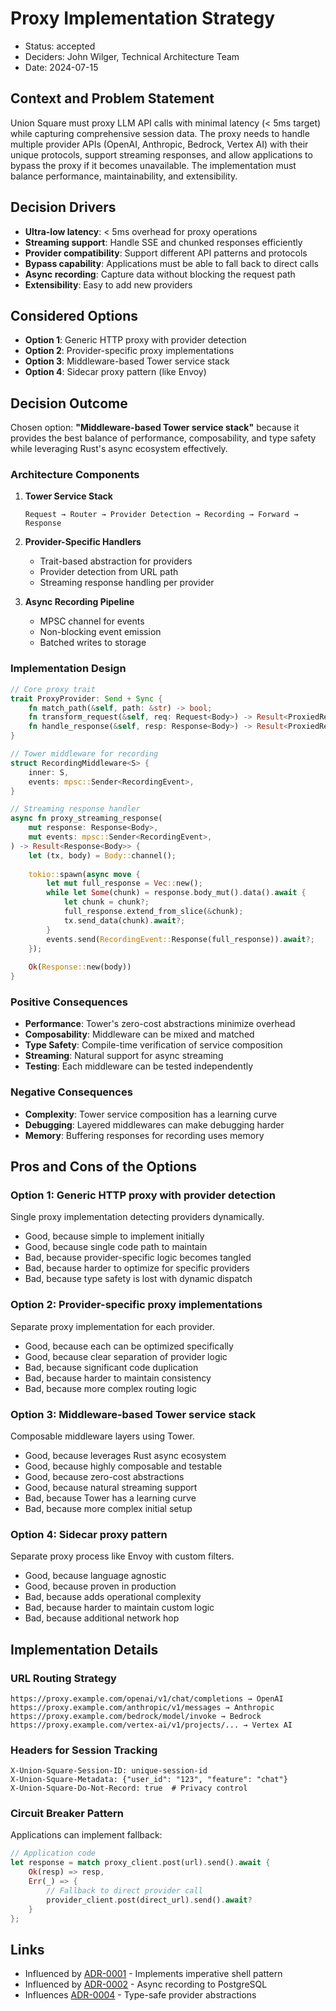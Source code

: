 # Proxy Implementation Strategy

- Status: accepted
- Deciders: John Wilger, Technical Architecture Team
- Date: 2024-07-15

## Context and Problem Statement

Union Square must proxy LLM API calls with minimal latency (< 5ms target) while capturing comprehensive session data. The proxy needs to handle multiple provider APIs (OpenAI, Anthropic, Bedrock, Vertex AI) with their unique protocols, support streaming responses, and allow applications to bypass the proxy if it becomes unavailable. The implementation must balance performance, maintainability, and extensibility.

## Decision Drivers

- **Ultra-low latency**: < 5ms overhead for proxy operations
- **Streaming support**: Handle SSE and chunked responses efficiently
- **Provider compatibility**: Support different API patterns and protocols
- **Bypass capability**: Applications must be able to fall back to direct calls
- **Async recording**: Capture data without blocking the request path
- **Extensibility**: Easy to add new providers

## Considered Options

- **Option 1**: Generic HTTP proxy with provider detection
- **Option 2**: Provider-specific proxy implementations
- **Option 3**: Middleware-based Tower service stack
- **Option 4**: Sidecar proxy pattern (like Envoy)

## Decision Outcome

Chosen option: **"Middleware-based Tower service stack"** because it provides the best balance of performance, composability, and type safety while leveraging Rust's async ecosystem effectively.

### Architecture Components

1. **Tower Service Stack**
   ```
   Request → Router → Provider Detection → Recording → Forward → Response
   ```

2. **Provider-Specific Handlers**
   - Trait-based abstraction for providers
   - Provider detection from URL path
   - Streaming response handling per provider

3. **Async Recording Pipeline**
   - MPSC channel for events
   - Non-blocking event emission
   - Batched writes to storage

### Implementation Design

```rust
// Core proxy trait
trait ProxyProvider: Send + Sync {
    fn match_path(&self, path: &str) -> bool;
    fn transform_request(&self, req: Request<Body>) -> Result<ProxiedRequest>;
    fn handle_response(&self, resp: Response<Body>) -> Result<ProxiedResponse>;
}

// Tower middleware for recording
struct RecordingMiddleware<S> {
    inner: S,
    events: mpsc::Sender<RecordingEvent>,
}

// Streaming response handler
async fn proxy_streaming_response(
    mut response: Response<Body>,
    mut events: mpsc::Sender<RecordingEvent>,
) -> Result<Response<Body>> {
    let (tx, body) = Body::channel();
    
    tokio::spawn(async move {
        let mut full_response = Vec::new();
        while let Some(chunk) = response.body_mut().data().await {
            let chunk = chunk?;
            full_response.extend_from_slice(&chunk);
            tx.send_data(chunk).await?;
        }
        events.send(RecordingEvent::Response(full_response)).await?;
    });
    
    Ok(Response::new(body))
}
```

### Positive Consequences

- **Performance**: Tower's zero-cost abstractions minimize overhead
- **Composability**: Middleware can be mixed and matched
- **Type Safety**: Compile-time verification of service composition
- **Streaming**: Natural support for async streaming
- **Testing**: Each middleware can be tested independently

### Negative Consequences

- **Complexity**: Tower service composition has a learning curve
- **Debugging**: Layered middlewares can make debugging harder
- **Memory**: Buffering responses for recording uses memory

## Pros and Cons of the Options

### Option 1: Generic HTTP proxy with provider detection

Single proxy implementation detecting providers dynamically.

- Good, because simple to implement initially
- Good, because single code path to maintain
- Bad, because provider-specific logic becomes tangled
- Bad, because harder to optimize for specific providers
- Bad, because type safety is lost with dynamic dispatch

### Option 2: Provider-specific proxy implementations

Separate proxy implementation for each provider.

- Good, because each can be optimized specifically
- Good, because clear separation of provider logic
- Bad, because significant code duplication
- Bad, because harder to maintain consistency
- Bad, because more complex routing logic

### Option 3: Middleware-based Tower service stack

Composable middleware layers using Tower.

- Good, because leverages Rust async ecosystem
- Good, because highly composable and testable
- Good, because zero-cost abstractions
- Good, because natural streaming support
- Bad, because Tower has a learning curve
- Bad, because more complex initial setup

### Option 4: Sidecar proxy pattern

Separate proxy process like Envoy with custom filters.

- Good, because language agnostic
- Good, because proven in production
- Bad, because adds operational complexity
- Bad, because harder to maintain custom logic
- Bad, because additional network hop

## Implementation Details

### URL Routing Strategy

```
https://proxy.example.com/openai/v1/chat/completions → OpenAI
https://proxy.example.com/anthropic/v1/messages → Anthropic
https://proxy.example.com/bedrock/model/invoke → Bedrock
https://proxy.example.com/vertex-ai/v1/projects/... → Vertex AI
```

### Headers for Session Tracking

```
X-Union-Square-Session-ID: unique-session-id
X-Union-Square-Metadata: {"user_id": "123", "feature": "chat"}
X-Union-Square-Do-Not-Record: true  # Privacy control
```

### Circuit Breaker Pattern

Applications can implement fallback:

```rust
// Application code
let response = match proxy_client.post(url).send().await {
    Ok(resp) => resp,
    Err(_) => {
        // Fallback to direct provider call
        provider_client.post(direct_url).send().await?
    }
};
```

## Links

- Influenced by [ADR-0001](0001-overall-architecture-pattern.md) - Implements imperative shell pattern
- Influenced by [ADR-0002](0002-storage-solution.md) - Async recording to PostgreSQL
- Influences [ADR-0004](0004-type-system.md) - Type-safe provider abstractions